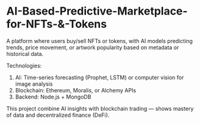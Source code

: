 # AI-Based-Predictive-Marketplace-for-NFTs-&-Tokens
 A platform where users buy/sell NFTs or tokens, with AI models predicting trends, price movement, or artwork popularity based on metadata or historical data.

Technologies:
1. AI: Time-series forecasting (Prophet, LSTM) or computer vision for image analysis
2. Blockchain: Ethereum, Moralis, or Alchemy APIs
3. Backend: Node.js + MongoDB

This project combine AI insights with blockchain trading — shows mastery of data and decentralized finance (DeFi).

